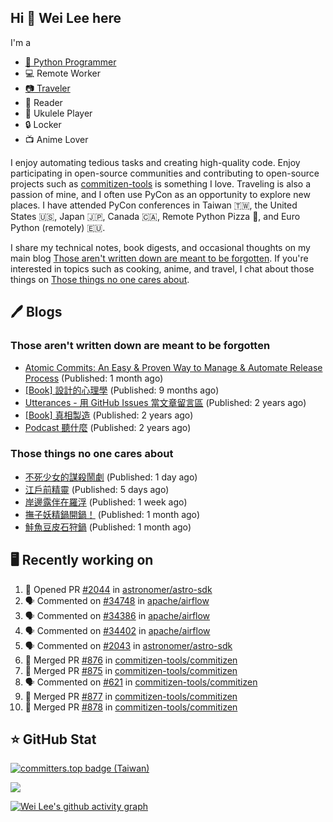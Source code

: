 ## Hi 👋 Wei Lee here

I'm a

* [🐍 Python Programmer](https://pycon-note.wei-lee.me/)
* 💻 Remote Worker
* [📷 Traveler](https://travlog.wei-lee.me/)
* 📖 Reader
* 🎵 Ukulele Player
* 🔒 Locker
* 📺 Anime Lover

I enjoy automating tedious tasks and creating high-quality code. Enjoy participating in open-source communities and contributing to open-source projects such as [commitizen-tools](https://github.com/commitizen-tools) is something I love. Traveling is also a passion of mine, and I often use PyCon as an opportunity to explore new places. I have attended PyCon conferences in Taiwan 🇹🇼, the United States 🇺🇸, Japan 🇯🇵, Canada 🇨🇦, Remote Python Pizza 🍕, and Euro Python (remotely) 🇪🇺.

I share my technical notes, book digests, and occasional thoughts on my main blog [Those aren't written down are meant to be forgotten](https://blog.wei-lee.me/). If you're interested in topics such as cooking, anime, and travel, I chat about those things on [Those things no one cares about](https://travlog.wei-lee.me/).

## 🖊️ Blogs

### Those aren't written down are meant to be forgotten

* [Atomic Commits: An Easy &amp; Proven Way to Manage &amp; Automate Release Process](https://blog.wei-lee.me/posts/tech/2023/08/atomic-commits-coscup-2023) (Published: 1 month ago)
* [[Book] 設計的心理學](https://blog.wei-lee.me/posts/book/2023/01/the-design-of-everyday-things) (Published: 9 months ago)
* [Utterances - 用 GitHub Issues 當文章留言區](https://blog.wei-lee.me/posts/tech/2022/02/use-github-issues-as-comment-system) (Published: 2 years ago)
* [[Book] 真相製造](https://blog.wei-lee.me/posts/book/2022/02/reality-is-business) (Published: 2 years ago)
* [Podcast 聽什麼](https://blog.wei-lee.me/posts/gossiping/2021/12/podcast-i-listen-to) (Published: 2 years ago)

### Those things no one cares about

* [不死少女的謀殺鬧劇](https://travlog.wei-lee.me/posts/review/2023/10/undead-girl-murder-farce) (Published: 1 day ago)
* [江戶前精靈](https://travlog.wei-lee.me/posts/review/2023/09/edomae-erufu) (Published: 5 days ago)
* [岸邊露伴在羅浮](https://travlog.wei-lee.me/posts/review/2023/09/rohan-at-the-louvre) (Published: 1 week ago)
* [撫子妖精鍋開鍋！](https://travlog.wei-lee.me/posts/cook/2023/08/season-nadeshiko-pot) (Published: 1 month ago)
* [鮭魚豆皮石狩鍋](https://travlog.wei-lee.me/posts/cook/2023/08/yuru-camp-salmon-pot) (Published: 1 month ago)

## 🖥️ Recently working on

1. 💪 Opened PR [#2044](https://github.com/astronomer/astro-sdk/pull/2044) in [astronomer/astro-sdk](https://github.com/astronomer/astro-sdk)
2. 🗣 Commented on [#34748](https://github.com/apache/airflow/issues/34748) in [apache/airflow](https://github.com/apache/airflow)
3. 🗣 Commented on [#34386](https://github.com/apache/airflow/issues/34386) in [apache/airflow](https://github.com/apache/airflow)
4. 🗣 Commented on [#34402](https://github.com/apache/airflow/issues/34402) in [apache/airflow](https://github.com/apache/airflow)
5. 🗣 Commented on [#2043](https://github.com/astronomer/astro-sdk/issues/2043) in [astronomer/astro-sdk](https://github.com/astronomer/astro-sdk)
6. 🎉 Merged PR [#876](https://github.com/commitizen-tools/commitizen/pull/876) in [commitizen-tools/commitizen](https://github.com/commitizen-tools/commitizen)
7. 🎉 Merged PR [#875](https://github.com/commitizen-tools/commitizen/pull/875) in [commitizen-tools/commitizen](https://github.com/commitizen-tools/commitizen)
8. 🗣 Commented on [#621](https://github.com/commitizen-tools/commitizen/issues/621) in [commitizen-tools/commitizen](https://github.com/commitizen-tools/commitizen)
9. 🎉 Merged PR [#877](https://github.com/commitizen-tools/commitizen/pull/877) in [commitizen-tools/commitizen](https://github.com/commitizen-tools/commitizen)
10. 🎉 Merged PR [#878](https://github.com/commitizen-tools/commitizen/pull/878) in [commitizen-tools/commitizen](https://github.com/commitizen-tools/commitizen)


## ⭐ GitHub Stat

[![committers.top badge (Taiwan)](https://user-badge.committers.top/taiwan_public/Lee-W.svg)](https://user-badge.committers.top/taiwan_public/Lee-W)

[![](https://github-readme-stats.vercel.app/api?username=Lee-W&show_icons=true&hide_title=true&cache_seconds=86400)](https://github.com/anuraghazra/github-readme-stats)

[![Wei Lee's github activity graph](https://github-readme-activity-graph.vercel.app/graph?username=Lee-W&theme=dracula)](https://github.com/ashutosh00710/github-readme-activity-graph)
